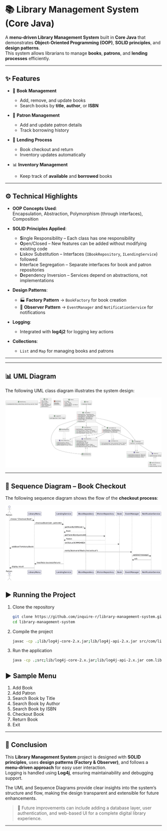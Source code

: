 # 📚 Library Management System (Core Java)

A **menu-driven Library Management System** built in **Core Java** that demonstrates **Object-Oriented Programming (OOP)**, **SOLID principles**, and **design patterns**.  
This system allows librarians to manage **books**, **patrons**, and **lending processes** efficiently.

---

## ✨ Features

- 📖 **Book Management**
  - Add, remove, and update books
  - Search books by **title**, **author**, or **ISBN**

- 👤 **Patron Management**
  - Add and update patron details
  - Track borrowing history

- 🔄 **Lending Process**
  - Book checkout and return
  - Inventory updates automatically

- 📊 **Inventory Management**
  - Keep track of **available** and **borrowed** books

---

## ⚙️ Technical Highlights

- **OOP Concepts Used**:  
  Encapsulation, Abstraction, Polymorphism (through interfaces), Composition  

- **SOLID Principles Applied**:  
  - **S**ingle Responsibility – Each class has one responsibility  
  - **O**pen/Closed – New features can be added without modifying existing code  
  - **L**iskov Substitution – Interfaces (`IBookRepository`, `ILendingService`) followed  
  - **I**nterface Segregation – Separate interfaces for book and patron repositories  
  - **D**ependency Inversion – Services depend on abstractions, not implementations  

- **Design Patterns**:
  - 🏭 **Factory Pattern** → `BookFactory` for book creation  
  - 👀 **Observer Pattern** → `EventManager` and `NotificationService` for notifications  

- **Logging**:
  - Integrated with **log4j2** for logging key actions  

- **Collections**:
  - `List` and `Map` for managing books and patrons  

---


---

## 📊 UML Diagram

The following UML class diagram illustrates the system design:

![UML Diagram](./umlDiagram.png)


---

## 🔄 Sequence Diagram – Book Checkout

The following sequence diagram shows the flow of the **checkout process**:

![Checkout Sequence Diagram](./sequence_checkout.png)


## ▶️ Running the Project

1. Clone the repository  
   ```bash
   git clone https://github.com/inquire-r/library-management-system.git
   cd library-management-system
2. Compile the project  
   ```bash
   javac -cp .;lib/log4j-core-2.x.jar;lib/log4j-api-2.x.jar src/com/librarymanagement/**/*.java

3. Run the application
   ```bash
   java -cp .;src;lib/log4j-core-2.x.jar;lib/log4j-api-2.x.jar com.librarymanagement.Main


## ▶️ Sample Menu

1. Add Book
2. Add Patron
3. Search Book by Title
4. Search Book by Author
5. Search Book by ISBN
6. Checkout Book
7. Return Book
8. Exit


---

## 📌 Conclusion

This **Library Management System** project is designed with **SOLID principles**, uses **design patterns (Factory & Observer)**, and follows a **menu-driven approach** for easy user interaction.  
Logging is handled using **Log4j**, ensuring maintainability and debugging support.  

The UML and Sequence Diagrams provide clear insights into the system’s structure and flow, making the design transparent and extensible for future enhancements.  

> 🚀 Future improvements can include adding a database layer, user authentication, and web-based UI for a complete digital library experience.  

---

